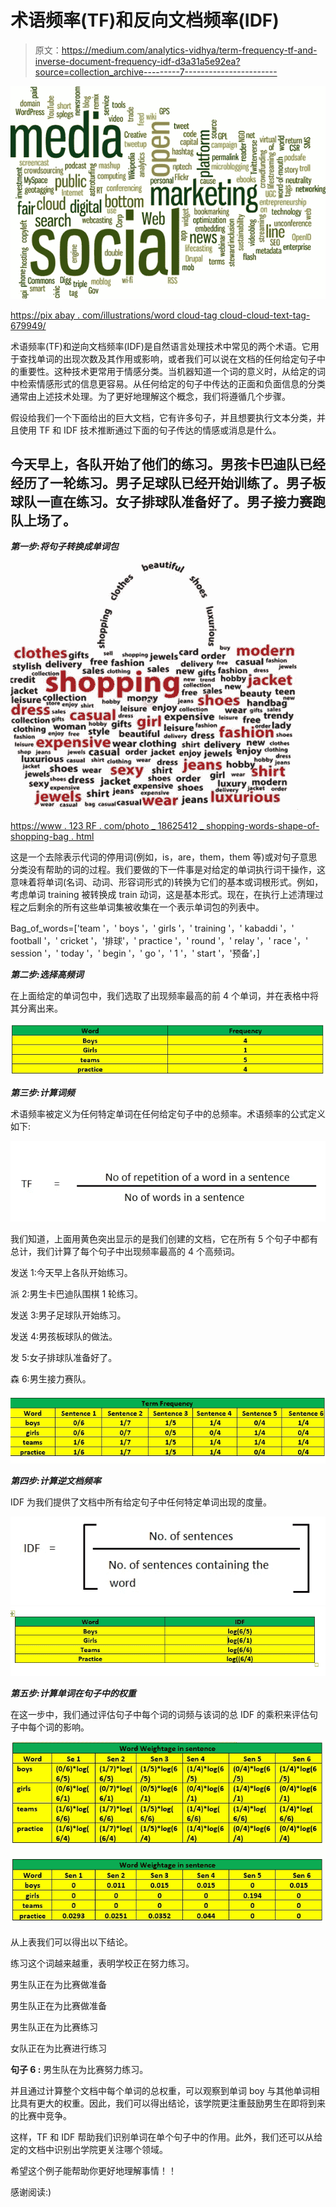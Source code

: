# 术语频率(TF)和反向文档频率(IDF)

> 原文：<https://medium.com/analytics-vidhya/term-frequency-tf-and-inverse-document-frequency-idf-d3a31a5e92ea?source=collection_archive---------7----------------------->

![](img/1d65939346ea85f7c13d34a243f7f0de.png)

[https://pix abay . com/illustrations/word cloud-tag cloud-cloud-text-tag-679949/](https://pixabay.com/illustrations/wordcloud-tagcloud-cloud-text-tag-679949/)

术语频率(TF)和逆向文档频率(IDF)是自然语言处理技术中常见的两个术语。它用于查找单词的出现次数及其作用或影响，或者我们可以说在文档的任何给定句子中的重要性。这种技术更常用于情感分类。当机器知道一个词的意义时，从给定的词中检索情感形式的信息更容易。从任何给定的句子中传达的正面和负面信息的分类通常由上述技术处理。为了更好地理解这个概念，我们将遵循几个步骤。

假设给我们一个下面给出的巨大文档，它有许多句子，并且想要执行文本分类，并且使用 TF 和 IDF 技术推断通过下面的句子传达的情感或消息是什么。

## **今天早上，各队开始了他们的练习。男孩卡巴迪队已经经历了一轮练习。男子足球队已经开始训练了。男子板球队一直在练习。女子排球队准备好了。男子接力赛跑队上场了。**

***第一步:将句子转换成单词包***

![](img/f067bda87637a5a848e4873210361e51.png)

[https://www . 123 RF . com/photo _ 18625412 _ shopping-words-shape-of-shopping-bag . html](https://www.123rf.com/photo_18625412_shopping-words-shape-of-shopping-bag.html)

这是一个去除表示代词的停用词(例如，is，are，them，them 等)或对句子意思分类没有帮助的词的过程。我们要做的下一件事是对给定的单词执行词干操作，这意味着将单词(名词、动词、形容词形式的)转换为它们的基本或词根形式。例如，考虑单词 training 被转换成 train 动词，这是基本形式。现在，在执行上述清理过程之后剩余的所有这些单词集被收集在一个表示单词包的列表中。

Bag_of_words=['team '，' boys '，' girls '，' training '，' kabaddi '，' football '，' cricket '，'排球'，' practice '，' round '，' relay '，' race '，' session '，' today '，' begin '，' go '，' 1 '，' start '，'预备'，]

***第二步:选择高频词***

在上面给定的单词包中，我们选取了出现频率最高的前 4 个单词，并在表格中将其分离出来。

![](img/db6d1c89f549886614fac9cf2d0843c9.png)

***第三步:计算词频***

术语频率被定义为任何特定单词在任何给定句子中的总频率。术语频率的公式定义如下:

![](img/edd70eeaa75175544ec140ad0dc47035.png)

我们知道，上面用黄色突出显示的是我们创建的文档，它在所有 5 个句子中都有总计，我们计算了每个句子中出现频率最高的 4 个高频词。

发送 1:今天早上各队开始练习。

派 2:男生卡巴迪队围棋 1 轮练习。

发送 3:男子足球队开始练习。

发送 4:男孩板球队的做法。

发 5:女子排球队准备好了。

森 6:男生接力赛队。

![](img/6fc8943fbae42a75c6114e13454d6d39.png)

***第四步:计算逆文档频率***

IDF 为我们提供了文档中所有给定句子中任何特定单词出现的度量。

![](img/a4f20aaa08be26eb4f4dc1e61c88a536.png)![](img/bfbf7e98dfce34c44b08d3e7d817ecd6.png)

***第五步:计算单词在句子中的权重***

在这一步中，我们通过评估句子中每个词的词频与该词的总 IDF 的乘积来评估句子中每个词的影响。

![](img/bd701126cda3232134746228bdb63bc8.png)

从上表我们可以得出以下结论。

练习这个词越来越重，表明学校正在努力练习。

男生队正在为比赛做准备

男生队正在为比赛做准备

男生队正在为比赛练习

女队正在为比赛进行练习

**句子 6 :** 男生队在为比赛努力练习。

并且通过计算整个文档中每个单词的总权重，可以观察到单词 boy 与其他单词相比具有更大的权重。因此，我们可以得出结论，该学院更注重鼓励男生在即将到来的比赛中竞争。

这样，TF 和 IDF 帮助我们识别单词在单个句子中的作用。此外，我们还可以从给定的文档中识别出学院更关注哪个领域。

希望这个例子能帮助你更好地理解事情！！

感谢阅读:)